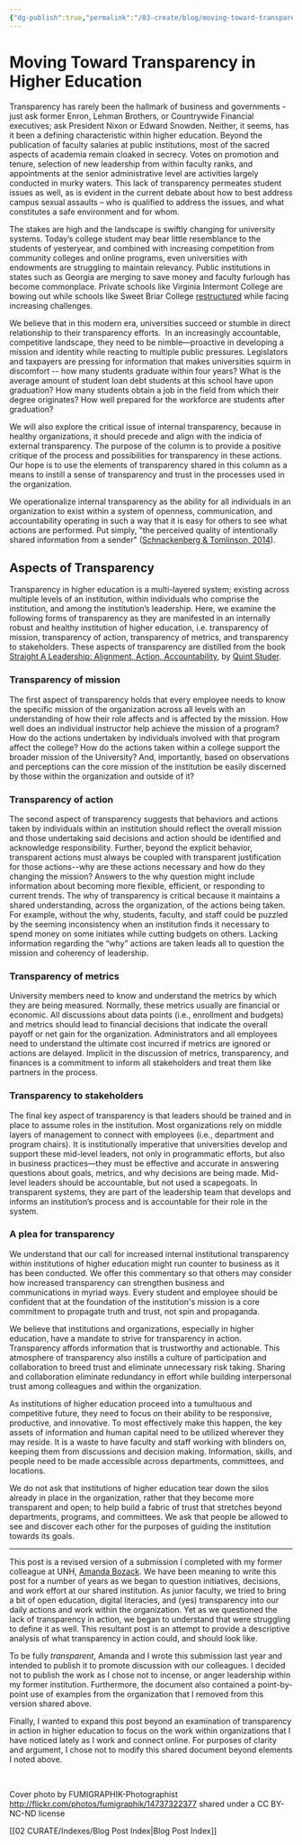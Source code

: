 ```yaml
---
{"dg-publish":true,"permalink":"/03-create/blog/moving-toward-transparency-in-higher-education/","title":"Moving Toward Transparency in Higher Education","tags":["open-source","higher-ed"]}
---
```


# Moving Toward Transparency in Higher Education

Transparency has rarely been the hallmark of business and governments - just ask former Enron, Lehman Brothers, or Countrywide Financial executives; ask President Nixon or Edward Snowden. Neither, it seems, has it been a defining characteristic within higher education. Beyond the publication of faculty salaries at public institutions, most of the sacred aspects of academia remain cloaked in secrecy. Votes on promotion and tenure, selection of new leadership from within faculty ranks, and appointments at the senior administrative level are activities largely conducted in murky waters. This lack of transparency permeates student issues as well, as is evident in the current debate about how to best address campus sexual assaults – who is qualified to address the issues, and what constitutes a safe environment and for whom.

The stakes are high and the landscape is swiftly changing for university systems. Today’s college student may bear little resemblance to the students of yesteryear, and combined with increasing competition from community colleges and online programs, even universities with endowments are struggling to maintain relevancy. Public institutions in states such as Georgia are merging to save money and faculty furlough has become commonplace. Private schools like Virginia Intermont College are bowing out while schools like Sweet Briar College [restructured](http://www.savingsweetbriar.com/) while facing increasing challenges.

We believe that in this modern era, universities succeed or stumble in direct relationship to their transparency efforts.  In an increasingly accountable, competitive landscape, they need to be nimble—proactive in developing a mission and identity while reacting to multiple public pressures. Legislators and taxpayers are pressing for information that makes universities squirm in discomfort -- how many students graduate within four years? What is the average amount of student loan debt students at this school have upon graduation? How many students obtain a job in the field from which their degree originates? How well prepared for the workforce are students after graduation?

We will also explore the critical issue of internal transparency, because in healthy organizations, it should precede and align with the indicia of external transparency. The purpose of the column is to provide a positive critique of the process and possibilities for transparency in these actions. Our hope is to use the elements of transparency shared in this column as a means to instill a sense of transparency and trust in the processes used in the organization.

We operationalize internal transparency as the ability for all individuals in an organization to exist within a system of openness, communication, and accountability operating in such a way that it is easy for others to see what actions are performed. Put simply, "the perceived quality of intentionally shared information from a sender" ([Schnackenberg & Tomlinson, 2014](http://jom.sagepub.com/content/early/2014-03-06/0149206314525202.abstract)).

## Aspects of Transparency

Transparency in higher education is a multi-layered system; existing across multiple levels of an institution, within individuals who comprise the institution, and among the institution’s leadership. Here, we examine the following forms of transparency as they are manifested in an internally robust and healthy institution of higher education, i.e. transparency of mission, transparency of action, transparency of metrics, and transparency to stakeholders. These aspects of transparency are distilled from the book [Straight A Leadership: Alignment, Action, Accountability](http://www.amazon.com/Straight-Leadership-Alignment-Action-Accountability/dp/0984079416), by [Quint Studer](https://www.studergroup.com/people/quint-studer).

### Transparency of mission

The first aspect of transparency holds that every employee needs to know the specific mission of the organization across all levels with an understanding of how their role affects and is affected by the mission. How well does an individual instructor help achieve the mission of a program? How do the actions undertaken by individuals involved with that program affect the college? How do the actions taken within a college support the broader mission of the University? And, importantly, based on observations and perceptions can the core mission of the institution be easily discerned by those within the organization and outside of it?

### Transparency of action

The second aspect of transparency suggests that behaviors and actions taken by individuals within an institution should reflect the overall mission and those undertaking said decisions and action should be identified and acknowledge responsibility. Further, beyond the explicit behavior, transparent actions must always be coupled with transparent justification for those actions--why are these actions necessary and how do they changing the mission? Answers to the why question might include information about becoming more flexible, efficient, or responding to current trends. The why of transparency is critical because it maintains a shared understanding, across the organization, of the actions being taken. For example, without the why, students, faculty, and staff could be puzzled by the seeming inconsistency when an institution finds it necessary to spend money on some initiates while cutting budgets on others. Lacking information regarding the “why” actions are taken leads all to question the mission and coherency of leadership.

### Transparency of metrics

University members need to know and understand the metrics by which they are being measured. Normally, these metrics usually are financial or economic. All discussions about data points (i.e., enrollment and budgets) and metrics should lead to financial decisions that indicate the overall payoff or net gain for the organization. Administrators and all employees need to understand the ultimate cost incurred if metrics are ignored or actions are delayed. Implicit in the discussion of metrics, transparency, and finances is a commitment to inform all stakeholders and treat them like partners in the process.

### Transparency to stakeholders

The final key aspect of transparency is that leaders should be trained and in place to assume roles in the institution. Most organizations rely on middle layers of management to connect with employees (i.e., department and program chairs). It is institutionally imperative that universities develop and support these mid-level leaders, not only in programmatic efforts, but also in business practices—they must be effective and accurate in answering questions about goals, metrics, and why decisions are being made. Mid-level leaders should be accountable, but not used a scapegoats. In transparent systems, they are part of the leadership team that develops and informs an institution’s process and is accountable for their role in the system.

### A plea for transparency

We understand that our call for increased internal institutional transparency within institutions of higher education might run counter to business as it has been conducted. We offer this commentary so that others may consider how increased transparency can strengthen business and communications in myriad ways. Every student and employee should be confident that at the foundation of the institution's mission is a core commitment to propagate truth and trust, not spin and propaganda.

We believe that institutions and organizations, especially in higher education, have a mandate to strive for transparency in action. Transparency affords information that is trustworthy and actionable. This atmosphere of transparency also instills a culture of participation and collaboration to breed trust and eliminate unnecessary risk taking. Sharing and collaboration eliminate redundancy in effort while building interpersonal trust among colleagues and within the organization.

As institutions of higher education proceed into a tumultuous and competitive future, they need to focus on their ability to be responsive, productive, and innovative. To most effectively make this happen, the key assets of information and human capital need to be utilized wherever they may reside. It is a waste to have faculty and staff working with blinders on, keeping them from discussions and decision making. Information, skills, and people need to be made accessible across departments, committees, and locations.

We do not ask that institutions of higher education tear down the silos already in place in the organization, rather that they become more transparent and open; to help build a fabric of trust that stretches beyond departments, programs, and committees. We ask that people be allowed to see and discover each other for the purposes of guiding the institution towards its goals.

* * *

This post is a revised version of a submission I completed with my former colleague at UNH, [Amanda Bozack](https://www.linkedin.com/in/amanda-bozack-0104a5a0). We have been meaning to write this post for a number of years as we began to question initiatives, decisions, and work effort at our shared institution. As junior faculty, we tried to bring a bit of open education, digital literacies, and (yes) transparency into our daily actions and work within the organization. Yet as we questioned the lack of transparency in action, we began to understand that were struggling to define it as well. This resultant post is an attempt to provide a descriptive analysis of what transparency in action could, and should look like.

To be fully _transparent_, Amanda and I wrote this submission last year and intended to publish it to promote discussion with our colleagues. I decided not to publish the work as I chose not to incense, or anger leadership within my former institution. Furthermore, the document also contained a point-by-point use of examples from the organization that I removed from this version shared above.

Finally, I wanted to expand this post beyond an examination of transparency in action in higher education to focus on the work within organizations that I have noticed lately as I work and connect online. For purposes of clarity and argument, I chose not to modify this shared document beyond elements I noted above.

 

Cover photo by FUMIGRAPHIK-Photographist http://flickr.com/photos/fumigraphik/14737322377 shared under a CC BY-NC-ND license

[[02 CURATE/Indexes/Blog Post Index\|Blog Post Index]]
